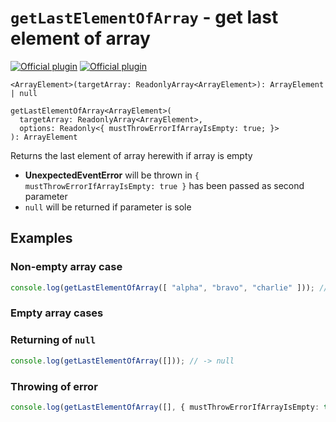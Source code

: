 # `getLastElementOfArray` - get last element of array

[![Official plugin](https://img.shields.io/badge/IntelliJ_IDEA_Live_Template-getLastElementOfArray-blue.svg?style=flat)](https://plugins.jetbrains.com/plugin/17638-yamato-daiwa-es-extensions)
[![Official plugin](https://img.shields.io/badge/IntelliJ_IDEA_Live_Template_(alias)-gleoa-blue.svg?style=flat)](https://plugins.jetbrains.com/plugin/17638-yamato-daiwa-es-extensions)


```
<ArrayElement>(targetArray: ReadonlyArray<ArrayElement>): ArrayElement | null

getLastElementOfArray<ArrayElement>(
  targetArray: ReadonlyArray<ArrayElement>,
  options: Readonly<{ mustThrowErrorIfArrayIsEmpty: true; }>
): ArrayElement
```

Returns the last element of array herewith if array is empty

* **UnexpectedEventError** will be thrown in `{ mustThrowErrorIfArrayIsEmpty: true }` has been passed as second parameter
* `null` will be returned if parameter is sole


## Examples

### Non-empty array case

```typescript
console.log(getLastElementOfArray([ "alpha", "bravo", "charlie" ])); // -> "charlie" 
```

### Empty array cases
### Returning of `null`

```typescript
console.log(getLastElementOfArray([])); // -> null 
```


### Throwing of error

```typescript
console.log(getLastElementOfArray([], { mustThrowErrorIfArrayIsEmpty: true })) // Error will be thrown
```
